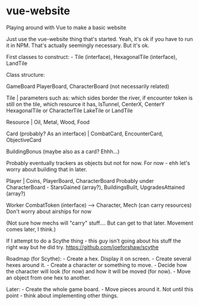 # vue-website
Playing around with Vue to make a basic website


Just use the vue-website thing that's started. Yeah, it's ok if you have to run it in NPM. That's actually seemingly necessary. But it's ok.

First classes to construct:
	- Tile (interface), HexagonalTile (interface), LandTile

Class structure:

GameBoard
PlayerBoard, CharacterBoard (not necessarily related)

Tile | parameters such as: which sides border the river, if encounter token is still on the tile, which resource it has, IsTunnel, CenterX, CenterY
HexagonalTile or CharacterTile
LakeTile or LandTile

Resource | Oil, Metal, Wood, Food

Card (probably? As an interface) |
CombatCard, EncounterCard, ObjectiveCard

BuildingBonus (maybe also as a card? Ehhh…)

Probably eventually trackers as objects but not for now. For now - ehh let's worry about building that in later.

Player | Coins, PlayerBoard, CharacterBoard
Probably under CharacterBoard - StarsGained (array?), BuildingsBuilt, UpgradesAttained (array?)

Worker
CombatToken (interface) --> Character, Mech (can carry resources)
Don't worry about airships for now

(Not sure how mechs will "carry" stuff…. But can get to that later. Movement comes later, I think.)




If I attempt to do a Scythe thing - this guy isn't going about his stuff the right way but he did try. https://github.com/joeforshaw/scythe

Roadmap (for Scythe):
	- Create a hex. Display it on screen.
	- Create several hexes around it.
	- Create a character or something to move.
	- Decide how the character will look (for now) and how it will be moved (for now).
	- Move an object from one hex to another.


Later:
	- Create the whole game board. 
	- Move pieces around it.
Not until this point - think about implementing other things. 
